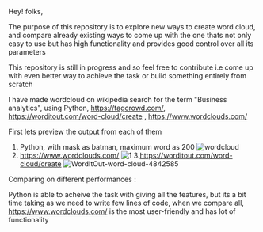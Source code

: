 Hey! folks,

The purpose of this repository is to explore new ways to create word cloud, and compare already existing ways to come up with the one thats not only easy to use but has high functionality and provides good control over all its parameters

This repository is still in progress and so feel free to contribute i.e come up with even better way to achieve the task or build something entirely from scratch

I have made wordcloud on wikipedia search for the term "Business analytics", using Python, https://tagcrowd.com/, https://worditout.com/word-cloud/create , https://www.wordclouds.com/

First lets preview the output from each of them 

1. Python, with mask as batman, maximum word as 200
![wordcloud](https://user-images.githubusercontent.com/56268734/133846019-40b570e5-5122-49f4-819b-7656a6a9a625.png)
2. https://www.wordclouds.com/
![1](https://user-images.githubusercontent.com/56268734/133846616-03fdc57c-e5e3-45f4-9447-255b6e4dde84.png)
3.https://worditout.com/word-cloud/create
![WordItOut-word-cloud-4842585](https://user-images.githubusercontent.com/56268734/133846907-0d4214a1-66b5-4912-a5d8-927e191407bd.png)

Comparing on different performances :

Python is able to acheive the task with giving all the features, but its a bit time taking as we need to write few lines of code, when we compare all, https://www.wordclouds.com/ is the most user-friendly and has lot of functionality
